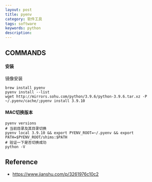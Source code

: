 ```yaml
---
layout: post
title: pyenv
category: 软件工具
tags: software
keywords: python
description: 
---
```


## COMMANDS

#### 安装

镜像安装
```
brew install pyenv
pyenv install --list
wget http://mirrors.sohu.com/python/3.9.6/python-3.9.6.tar.xz -P ~/.pyenv/cache/;pyenv install 3.9.10
```

#### MAC切换版本
```
pyenv versions
# 当前目录及其目录切换
pyenv local 3.9.10 && export PYENV_ROOT=~/.pyenv && export PATH=$PYENV_ROOT/shims:$PATH
# 验证一下是否切换成功
python -V
```

## Reference

* <https://www.jianshu.com/p/3261976c10c2>